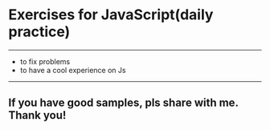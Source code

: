# Exercises for JavaScript(daily practice)
---
- to fix problems
- to have a cool experience on Js
---
## If you have good samples, pls share with me. Thank you!
